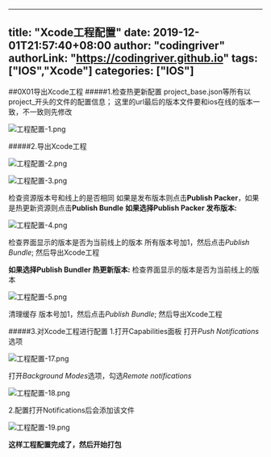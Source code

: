 ﻿
---
title: "Xcode工程配置"
date: 2019-12-01T21:57:40+08:00
author: "codingriver"
authorLink: "https://codingriver.github.io"
 tags: ["IOS","Xcode"]
categories: ["IOS"]
---

<!--more-->


##0X01导出Xcode工程
#####1.检查热更新配置
project_base.json等所有以project_开头的文件的配置信息；
这里的url最后的版本文件要和ios在线的版本一致，不一致则先修改


![工程配置-1.png](http://upload-images.jianshu.io/upload_images/1095643-f4eef1722f0ea2d0.png?imageMogr2/auto-orient/strip%7CimageView2/2/w/1240)  

#####2.导出Xcode工程


![工程配置-2.png](http://upload-images.jianshu.io/upload_images/1095643-16d77991f6370f59.png?imageMogr2/auto-orient/strip%7CimageView2/2/w/1240)  



![工程配置-3.png](http://upload-images.jianshu.io/upload_images/1095643-117829ca43a7da7a.png?imageMogr2/auto-orient/strip%7CimageView2/2/w/1240)  

检查资源版本号和线上的是否相同
如果是发布版本则点击**Publish Packer**，如果是热更新资源则点击**Publish Bundle**
**如果选择Publish Packer 发布版本:**


![工程配置-4.png](http://upload-images.jianshu.io/upload_images/1095643-6963156b26c5dcfc.png?imageMogr2/auto-orient/strip%7CimageView2/2/w/1240)  

检查界面显示的版本是否为当前线上的版本
所有版本号加1，然后点击*Publish Bundle*;
然后导出Xcode工程

**如果选择Publish Bundler 热更新版本:**
检查界面显示的版本是否为当前线上的版本


![工程配置-5.png](http://upload-images.jianshu.io/upload_images/1095643-d0a140e803f185a0.png?imageMogr2/auto-orient/strip%7CimageView2/2/w/1240)  

清理缓存
版本号加1，然后点击*Publish Bundle*;
然后导出Xcode工程

#####3.对Xcode工程进行配置
1.打开Capabilities面板
打开*Push Notifications*选项


![工程配置-17.png](http://upload-images.jianshu.io/upload_images/1095643-a1a6f40bc303a78e.png?imageMogr2/auto-orient/strip%7CimageView2/2/w/1240)  

打开*Background Modes*选项，勾选*Remote notifications*


![工程配置-18.png](http://upload-images.jianshu.io/upload_images/1095643-283e786d7467cd25.png?imageMogr2/auto-orient/strip%7CimageView2/2/w/1240)  


2.配置打开Notifications后会添加该文件


![工程配置-19.png](http://upload-images.jianshu.io/upload_images/1095643-1bcb3aafd206c198.png?imageMogr2/auto-orient/strip%7CimageView2/2/w/1240)  

**这样工程配置完成了，然后开始打包**



